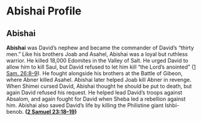 # Abishai Profile

## Abishai

**Abishai** was David’s nephew and became the commander of David’s “thirty men.” Like his brothers Joab and Asahel, Abishai was a loyal but ruthless warrior. He killed 18,000 Edomites in the Valley of Salt. He urged David to allow him to kill Saul, but David refused to let him kill “the Lord’s anointed” ([1 Sam. 26:8–9](https://www.esv.org/1+Samuel+26%3A8%E2%80%939/)). He fought alongside his brothers at the Battle of Gibeon, where Abner killed Asahel. Abishai later helped Joab kill Abner in revenge. When Shimei cursed David, Abishai thought he should be put to death, but again David refused his request. He helped lead David’s troops against Absalom, and again fought for David when Sheba led a rebellion against him. Abishai also saved David’s life by killing the Philistine giant Ishbi-benob. **([2 Samuel 23:18–19](https://www.esv.org/2+Samuel+23%3A18%E2%80%9319/))**

